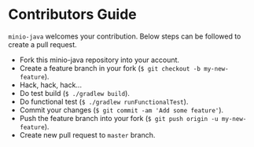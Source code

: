 # Contributors Guide
`minio-java` welcomes your contribution. Below steps can be followed to create a pull request.

* Fork this minio-java repository into your account.
* Create a feature branch in your fork (`$ git checkout -b my-new-feature`).
* Hack, hack, hack...
* Do test build (`$ ./gradlew build`).
* Do functional test (`$ ./gradlew runFunctionalTest`).
* Commit your changes (`$ git commit -am 'Add some feature'`).
* Push the feature branch into your fork (`$ git push origin -u my-new-feature`).
* Create new pull request to `master` branch.
 